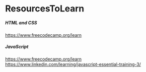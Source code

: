 # ResourcesToLearn

##### HTML and CSS
   https://www.freecodecamp.org/learn
   
##### JavaScript
https://www.freecodecamp.org/learn
https://www.linkedin.com/learning/javascript-essential-training-3/

